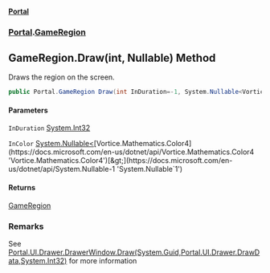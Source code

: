 #### [Portal](index.md 'index')
### [Portal](Portal.md 'Portal').[GameRegion](GameRegion.md 'Portal.GameRegion')

## GameRegion.Draw(int, Nullable<Color4>) Method

Draws the region on the screen.

```csharp
public Portal.GameRegion Draw(int InDuration=-1, System.Nullable<Vortice.Mathematics.Color4> InColor=null);
```
#### Parameters

<a name='Portal.GameRegion.Draw(int,System.Nullable_Vortice.Mathematics.Color4_).InDuration'></a>

`InDuration` [System.Int32](https://docs.microsoft.com/en-us/dotnet/api/System.Int32 'System.Int32')

<a name='Portal.GameRegion.Draw(int,System.Nullable_Vortice.Mathematics.Color4_).InColor'></a>

`InColor` [System.Nullable&lt;](https://docs.microsoft.com/en-us/dotnet/api/System.Nullable-1 'System.Nullable`1')[Vortice.Mathematics.Color4](https://docs.microsoft.com/en-us/dotnet/api/Vortice.Mathematics.Color4 'Vortice.Mathematics.Color4')[&gt;](https://docs.microsoft.com/en-us/dotnet/api/System.Nullable-1 'System.Nullable`1')

#### Returns
[GameRegion](GameRegion.md 'Portal.GameRegion')

### Remarks
See [Portal.UI.Drawer.DrawerWindow.Draw(System.Guid,Portal.UI.Drawer.DrawData,System.Int32)](https://docs.microsoft.com/en-us/dotnet/api/Portal.UI.Drawer.DrawerWindow.Draw#Portal_UI_Drawer_DrawerWindow_Draw_System_Guid,Portal_UI_Drawer_DrawData,System_Int32_ 'Portal.UI.Drawer.DrawerWindow.Draw(System.Guid,Portal.UI.Drawer.DrawData,System.Int32)') for more information